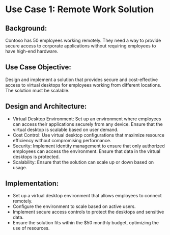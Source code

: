 # Use Case 1: Remote Work Solution
## Background:
Contoso has 50 employees working remotely. They need a way to provide secure access to corporate applications without requiring employees to have high-end hardware.
## Use Case Objective:
Design and implement a solution that provides secure and cost-effective access to virtual desktops for employees working from different locations. The solution must be scalable.
## Design and Architecture:
- Virtual Desktop Environment: Set up an environment where employees can access their applications securely from any device. Ensure that the virtual desktop is scalable based on user demand.
- Cost Control: Use virtual desktop configurations that maximize resource efficiency without compromising performance.
- Security: Implement identity management to ensure that only authorized employees can access the environment. Ensure that data in the virtual desktops is protected.
- Scalability: Ensure that the solution can scale up or down based on usage.
## Implementation:
- Set up a virtual desktop environment that allows employees to connect remotely.
- Configure the environment to scale based on active users.
- Implement secure access controls to protect the desktops and sensitive data.
- Ensure the solution fits within the $50 monthly budget, optimizing the use of resources.
